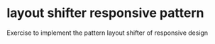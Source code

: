 # layout shifter responsive pattern

Exercise to implement the pattern layout shifter of responsive design